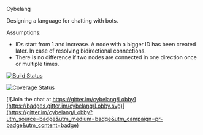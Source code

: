 Cybelang

Designing a language for chatting with bots.

Assumptions:
 - IDs start from 1 and increase. A node with a bigger ID has been created later. In case of resolving bidirectional connections.
 - There is no difference if two nodes are connected in one direction once or multiple times.

[![Build Status](https://travis-ci.org/mem-memov/cybelang.svg?branch=master)](https://travis-ci.org/mem-memov/cybelang)

[![Coverage Status](https://coveralls.io/repos/github/mem-memov/cybelang/badge.svg?branch=master)](https://coveralls.io/github/mem-memov/cybelang?branch=master)

[![Join the chat at https://gitter.im/cybelang/Lobby](https://badges.gitter.im/cybelang/Lobby.svg)](https://gitter.im/cybelang/Lobby?utm_source=badge&utm_medium=badge&utm_campaign=pr-badge&utm_content=badge)
